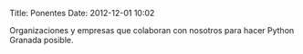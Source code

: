 Title: Ponentes
Date: 2012-12-01 10:02

Organizaciones y empresas que colaboran con nosotros para hacer Python Granada posible.


